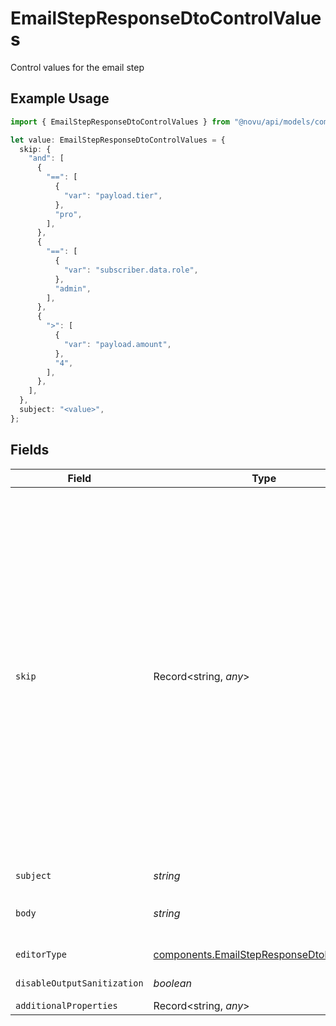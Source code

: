 # EmailStepResponseDtoControlValues

Control values for the email step

## Example Usage

```typescript
import { EmailStepResponseDtoControlValues } from "@novu/api/models/components";

let value: EmailStepResponseDtoControlValues = {
  skip: {
    "and": [
      {
        "==": [
          {
            "var": "payload.tier",
          },
          "pro",
        ],
      },
      {
        "==": [
          {
            "var": "subscriber.data.role",
          },
          "admin",
        ],
      },
      {
        ">": [
          {
            "var": "payload.amount",
          },
          "4",
        ],
      },
    ],
  },
  subject: "<value>",
};
```

## Fields

| Field                                                                                                                                                                                                        | Type                                                                                                                                                                                                         | Required                                                                                                                                                                                                     | Description                                                                                                                                                                                                  | Example                                                                                                                                                                                                      |
| ------------------------------------------------------------------------------------------------------------------------------------------------------------------------------------------------------------ | ------------------------------------------------------------------------------------------------------------------------------------------------------------------------------------------------------------ | ------------------------------------------------------------------------------------------------------------------------------------------------------------------------------------------------------------ | ------------------------------------------------------------------------------------------------------------------------------------------------------------------------------------------------------------ | ------------------------------------------------------------------------------------------------------------------------------------------------------------------------------------------------------------ |
| `skip`                                                                                                                                                                                                       | Record<string, *any*>                                                                                                                                                                                        | :heavy_minus_sign:                                                                                                                                                                                           | JSONLogic filter conditions for conditionally skipping the step execution. Supports complex logical operations with AND, OR, and comparison operators. See https://jsonlogic.com/ for full typing reference. | {<br/>"and": [<br/>{<br/>"==": [<br/>{<br/>"var": "payload.tier"<br/>},<br/>"pro"<br/>]<br/>},<br/>{<br/>"==": [<br/>{<br/>"var": "subscriber.data.role"<br/>},<br/>"admin"<br/>]<br/>},<br/>{<br/>"\u003e": [<br/>{<br/>"var": "payload.amount"<br/>},<br/>"4"<br/>]<br/>}<br/>]<br/>} |
| `subject`                                                                                                                                                                                                    | *string*                                                                                                                                                                                                     | :heavy_check_mark:                                                                                                                                                                                           | Subject of the email.                                                                                                                                                                                        |                                                                                                                                                                                                              |
| `body`                                                                                                                                                                                                       | *string*                                                                                                                                                                                                     | :heavy_minus_sign:                                                                                                                                                                                           | Body content of the email, either a valid Maily JSON object, or html string.                                                                                                                                 |                                                                                                                                                                                                              |
| `editorType`                                                                                                                                                                                                 | [components.EmailStepResponseDtoEditorType](../../models/components/emailstepresponsedtoeditortype.md)                                                                                                       | :heavy_minus_sign:                                                                                                                                                                                           | Type of editor to use for the body.                                                                                                                                                                          |                                                                                                                                                                                                              |
| `disableOutputSanitization`                                                                                                                                                                                  | *boolean*                                                                                                                                                                                                    | :heavy_minus_sign:                                                                                                                                                                                           | Disable sanitization of the output.                                                                                                                                                                          |                                                                                                                                                                                                              |
| `additionalProperties`                                                                                                                                                                                       | Record<string, *any*>                                                                                                                                                                                        | :heavy_minus_sign:                                                                                                                                                                                           | N/A                                                                                                                                                                                                          |                                                                                                                                                                                                              |